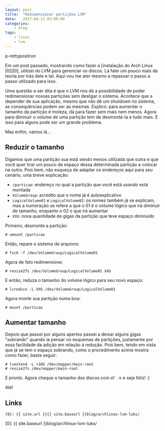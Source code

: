 ```yaml
---
layout: post
title:	"Redimensionar partições LVM"
date:	2017-04-11 03:00:00
categories:
    - blog
tags:
    - linux
    - lvm
---
```


p-rettypositron

Em um post passado, mostrando como fazer a [instalação do Arch Linux \[0\]][0], utilizei do LVM para gerenciar os discos. Lá falei um pouco mais da teoria por trás dele e tal. Aqui vou me ater mesmo a repassar o passo a passo utilizado para isso.

Uma questão a ser dita é que o LVM nos dá a possibilidade de poder redimensionar nossas partições sem desligar o sistema. Acontece que a depender de sua aplicação, mesmo que não dê um shutdown no sistema, as consequências podem ser as mesmas. Explico: para aumentar o tamanho da partição é moleza, dá para fazer sem mais nem menos. Agora para diminuir o volume de uma partição tem de desmontá-la e tudo mais. E isso para alguns pode ser um grande problema.

Mas enfim, vamos lá...

## Reduzir o tamanho

Digamos que uma partição sua está sendo menos utilizada que outra e que você quer tirar um pouco de espaço dessa determinada partição e colocar na outra. Pois bem, não esqueça de adaptar os endereços aqui para seu cenário, uma breve explicação:

* `/particao`: endereço no qual a partição que você está usando está montada
* `VolumeGroup`: acredito que o nome já é autoexplicativo
* `LogicalVolume01` e `LogicalVolume02`: os nomes também já se explicam, mas a numeração se refere a que o 01 é o volume lógico que irá diminuir de tamanho, enquanto o 02 o que irá aumentar
* `XXG`: nova quantidade de gigas da partição que teve espaço diminuído

Primeiro, desmonte a partição:

~~~
# umount /particao
~~~

Então, repare o sistema de arquivos:

~~~
# fsck -f /dev/VolumeGroup/LogicalVolume01
~~~

Agora de fato redimensione:

~~~
# resize2fs /dev/VolumeGroup/LogicalVolume01 XXG
~~~

E então, reduza o tamanho do volume lógico para seu novo espaço:

~~~
# lvreduce -L XXG /dev/VolumeGroup/LogicalVolume01
~~~

Agora monte sua partição numa boa:

~~~
# mount /particao
~~~

## Aumentar tamanho

Depois que passei por alguns apertos passei a deixar alguns gigas "sobrando" quando ia pensar no esquemas de partições, justamente por essa facilidade da adição em relação à redução. Pois bem, tendo em vista que já se tem o espaço sobrando, como o procedimento acima mostra como fazer, basta seguir:

~~~
# lvextend -L +10G /dev/mapper/main-root
# resize2fs /dev/mapper/main-root
~~~

E pronto. Agora cheque o tamanho dos discos com `df -h` e seja feliz! :)

Até!

## Links

~~~
[0]: {{ site.url }}{{ site.baseurl }}blog/archlinux-lvm-luks/
~~~

[0]: {{ site.baseurl }}blog/archlinux-lvm-luks/
